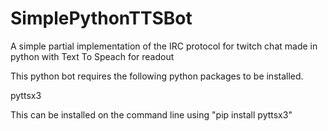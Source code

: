 # SimplePythonTTSBot
A simple partial implementation of the IRC protocol for twitch chat made in python with Text To Speach for readout

This python bot requires the following python packages to be installed.

pyttsx3

This can be installed on the command line using "pip install pyttsx3"